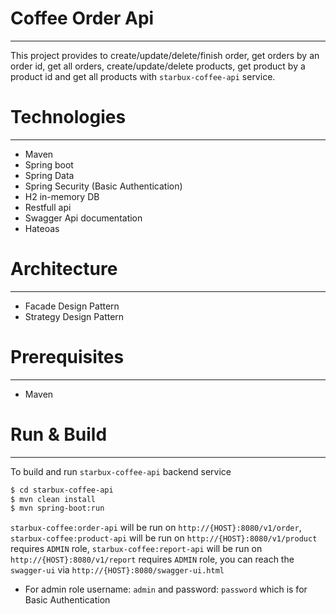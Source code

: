 # Coffee Order Api
- --
This project provides to create/update/delete/finish order, get orders by an order id, get all orders, create/update/delete products, get product by a product id and get all products with `starbux-coffee-api` service.

# Technologies
- --
- Maven
- Spring boot
- Spring Data
- Spring Security (Basic Authentication)
- H2 in-memory DB
- Restfull api
- Swagger Api documentation
- Hateoas

# Architecture
- --
- Facade Design Pattern
- Strategy Design Pattern

# Prerequisites 
- ---
 - Maven

# Run & Build
- --
To build and run `starbux-coffee-api` backend service
```sh
$ cd starbux-coffee-api
$ mvn clean install
$ mvn spring-boot:run
```

`starbux-coffee:order-api` will be run on `http://{HOST}:8080/v1/order`,
`starbux-coffee:product-api` will be run on `http://{HOST}:8080/v1/product` requires `ADMIN` role,
`starbux-coffee:report-api` will be run on `http://{HOST}:8080/v1/report` requires `ADMIN` role,
you can reach the `swagger-ui` via `http://{HOST}:8080/swagger-ui.html` 

* For admin role username: `admin` and password: `password` which is for Basic Authentication


